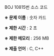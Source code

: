 BOJ 10815번 소스 코드

<b>※ 문제 이름</b> : 숫자 카드

<b>※ 제한 시간</b> : 2 초

<b>※ 제한 메모리</b> : 256 MB

<b>※ 제출 언어</b> : C, C++

